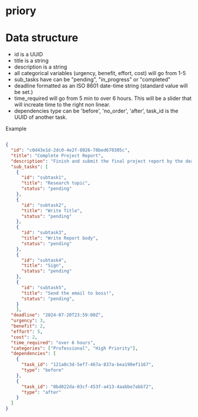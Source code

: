 # priory


# Data structure
- id is a UUID
- title is a string
- description is a string
- all categorical variables (urgency, benefit, effort, cost) will go from 1-5 
- sub_tasks have can be "pending", "in_progress" or "completed"
- deadline formatted as an ISO 8601 date-time string (standard value will be set.)
- time_required will go from 5 min to over 6 hours. This will be a slider that will increate time to the right non linear.
- dependencies type can be 'before', 'no_order', 'after', task_id is the UUID of another task.


Example
```JSON

{
  "id": "c0d43e1d-2dc0-4e2f-8026-78bed670305c",
  "title": "Complete Project Report",
  "description": "Finish and submit the final project report by the deadline.",
  "sub_tasks": [
  	{
      "id": "subtask1",
      "title": "Research topic",
      "status": "pending"
    },
    {
      "id": "subtask2",
      "title": "Write Title",
      "status": "pending"
    },
    {
      "id": "subtask3",
      "title": "Write Report body",
      "status": "pending"
    },
    {
      "id": "subtask4",
      "title": "Sign",
      "status": "pending"
    },
    {
      "id": "subtask5",
      "title": "Send the email to boss!",
      "status": "pending",
    }
    ],
  "deadline": "2024-07-20T23:59:00Z",
  "urgency": 3,
  "benefit": 2,
  "effort": 5,
  "cost": 2,
  "time_required": "over 6 hours",
  "categories": ["Professional", "High Priority"],
  "dependencies": [
  	{
      "task_id": "121a0c3d-5ef7-467a-837a-bea190ef1167",
      "type": "before"
    },
    {
      "task_id": "0bd022da-03cf-453f-a413-4aabbe7abb72",
      "type": "after"
  	}
  ]
}
```